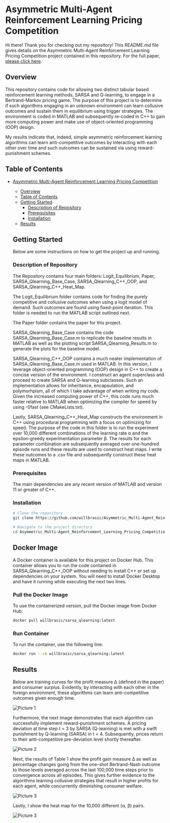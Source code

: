 # Asymmetric Multi-Agent Reinforcement Learning Pricing Competition

Hi there! Thank you for checking out my repository! This README.md file gives
details on the Asymmetric Multi-Agent Reinforcement Learning Pricing Competition project
contained in this repository. For the full paper, [please click here](https://williambrasic.com/Research/When_Asymmetric_Pricing_Algorithms_Collide_V2.pdf).

## Overview

This repository contains code for allowing two distinct tabular based reinforcement learning methods,
SARSA and Q-learning, to engage in a Bertrand-Markov pricing game. The purpose of this project is to determine if such
algorithms engaging in an unknown environment can learn collusive outcomes and sustain them in equilibrium
using trigger strategies. The environment is coded in MATLAB and subsequently re-coded in C++
to gain more computing power and make use of object-oriented programming (OOP) design.

My results indicate that, indeed, simple asymmetric reinforcement learning algorithms
can learn anti-competitive outcomes by interacting with each other over time and such
outcomes can be sustained via using reward-punishment schemes.

## Table of Contents

- [Asymmetric Multi-Agent Reinforcement Learning Pricing Competition](#project-name)
  - [Overview](#overview)
  - [Table of Contents](#table-of-contents)
  - [Getting Started](#getting-started)
    - [Description of Repository](#description-of-repository)
    - [Prerequisites](#prerequisites)
    - [Installation](#installation)
  - [Results](#results)

  ## Getting Started

  Below are some instructions on how to get the project up and running.

  ### Description of Repository

  The Repository contains four main folders: Logit_Equilibrium, Paper, SARSA_Qlearning_Base_Case,
  SARSA_Qlearning_C++_OOP, and SARSA_Qlearning_C++_Heat_Map.

  The Logit_Equilibrium folder contains code for finding the purely
  competitive and collusive outcomes when using a logit model of demand.
  Such outcomes are found using fixed-point iteration. This folder is needed
  to run the MATLAB script outlined next.

  The Paper folder contains the paper for this project.

  SARSA_Qlearning_Base_Case contains the code SARSA_Qlearning_Base_Case.m to
  replicate the baseline results in MATLAB as well as the plotting script
  SARSA_Qlearning_Results.m to generate the plots for the baseline model.

  SARSA_Qlearning_C++_OOP contains a much neater implementation of
  SARSA_Qlearning_Base_Case.m used in MATLAB. In this version, I leverage
  object-oriented programming (OOP) design in C++ to create a concise
  version of the environment. I construct an agent superclass and proceed
  to create SARSA and Q-learning subclasses. Such an implementation allows for
  inheritance, encapsulation, and polymorhpism, all of which I take advantage of
  when writing my code. Given the increased computing power of C++,
  this code runs much faster relative to MATLAB when
  optimizing the compiler for speed by using -0fast (see CMakeLists.txt).

  Lastly, SARSA_Qlearning_C++_Heat_Map constructs the environment in C++
  using procedural programming with a focus on optimizing for speed. The purpose
  of the code in this folder is to run the experiment over 10,000 different
  combinations of the learning rate α and the epsilon-greedy
  experimentation parameter β. The results for each parameter combination are
  subsequently averaged over one-hundred episode runs and these results are
  used to construct heat maps. I write these outcomes to a .csv file and
  subsequently construct these heat maps in MATLAB.

  ### Prerequisites

  The main dependencies are any recent version of MATLAB and version 11 or greater
  of C++.

  ### Installation

  ```bash
  # Clone the repository
  git clone https://github.com/willbrasic/Asymmetric_Multi-Agent_Reinforcement_Learning_Pricing_Competition.git

  # Navigate to the project directory
  cd Asymmetric_Multi-Agent_Reinforcement_Learning_Pricing_Competition
  ```

  ## Docker Image

  A Docker container is available for this project on Docker Hub. This container allows you to run the code contained in SARSA_Qlearning_C++_OOP without needing to install C++ or set up dependencies on your system. You will need to install Docker Desktop and have it running while executing the next two lines.

  ### Pull the Docker Image

  To use the containerized version, pull the Docker image from Docker Hub:

  ```bash
  docker pull willbrasic/sarsa_qlearning:latest
  ```

  ### Run Container

  To run the container, use the following line:

  ```bash
  docker run --rm willbrasic/sarsa_qlearning:latest
  ```

  ## Results

  Below are training curves for the profit measure Δ (defined in the paper) and
  consumer surplus. Evidently, by interacting with each other in the foreign
  environment, these algorithms can learn anti-competitive outcomes given
  enough time.

  ![Picture 1](Asymmetric_MARL_Pricing_Competition_Pictures/SARSA_Qlearning_Base_Case_Learning_Curves.png)

  Furthermore, the next image demonstrates that each algorithm can successfully
  implement reward-punishment schemes. A pricing deviation at time step t = 3 by
  SARSA (Q-learning) is met with a swift punishment by Q-learning (SARSA) in t = 4.
  Subsequently, prices return to their anti-competitive pre-deviation level
  shortly thereafter.

  ![Picture 2](Asymmetric_MARL_Pricing_Competition_Pictures/SARSA_Qlearning_Base_Case_RP.png)

  Next, the results of Table 1 show the profit gain measure Δ as well as
  percentage changes going from the one-shot Bertrand-Nash outcome to
  those levels averaged across the last 100,000 time steps prior to convergence
  across all episodes. This gives further evidence to the algorithms learning
  collusive strategies that result in higher profits for each agent, while
  concurrently diminishing consumer welfare.

  ![Picture 3](Asymmetric_MARL_Pricing_Competition_Pictures/SARSA_Qlearning_Base_Case_Results.png)

  Lastly, I show the heat map for the 10,000 different (α, β) pairs.

  ![Picture 3](Asymmetric_MARL_Pricing_Competition_Pictures/SARSA_Qlearning_Heat_Map.png)
